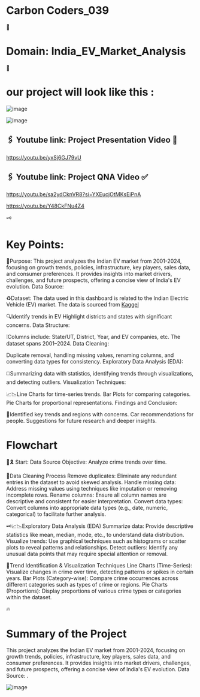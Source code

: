 # Carbon Coders_039

🚗

# Domain: India_EV_Market_Analysis

🚓

# our project will look like this : 
![image](https://github.com/user-attachments/assets/a06d44b2-c2c8-4b38-af35-596774231141)

![image](https://github.com/user-attachments/assets/b4c78553-4985-4ba1-8625-0bfe7c903748)



## 🖇️ Youtube link: Project Presentation Video 🍁
https://youtu.be/yxSj6GJ79vU

## 🖇️ Youtube link: Project QNA Video ✅
https://youtu.be/sa2ydCknVR8?si=YXEucjOtMKsEiPnA

https://youtu.be/Y48CkFNu4Z4


🗝️
# Key Points:
🚀Purpose:
This project analyzes the Indian EV market from 2001-2024, focusing on growth trends, policies, infrastructure, key players, sales data, and consumer preferences. It provides insights into market drivers, challenges, and future prospects, offering a concise view of India's EV evolution.
Data Source:

♻️Dataset: The data used in this dashboard is related to the Indian Electric Vehicle (EV) market. The data is sourced from 
 [Kaggel](https://www.kaggle.com/datasets/srinrealyf/india-ev-market-data)


 🔍Identify trends in EV Highlight districts and states with significant concerns.
Data Structure:

❕Columns include:
State/UT, District, Year, and EV companies, etc.
The dataset spans 2001–2024.
Data Cleaning:

Duplicate removal, handling missing values, renaming columns, and converting data types for consistency.
Exploratory Data Analysis (EDA):

◻️Summarizing data with statistics, identifying trends through visualizations, and detecting outliers.
Visualization Techniques:

 📈📉Line Charts for time-series trends.
Bar Plots for comparing categories.
Pie Charts for proportional representations.
Findings and Conclusion:

🚙Identified key trends and regions with concerns.
Car recommendations for people.
Suggestions for future research and deeper insights.


# Flowchart 

🍁🎗️
Start: Data Source
Objective: Analyze crime trends over time.

🌊Data Cleaning Process
Remove duplicates: Eliminate any redundant entries in the dataset to avoid skewed analysis.
Handle missing data: Address missing values using techniques like imputation or removing incomplete rows.
Rename columns: Ensure all column names are descriptive and consistent for easier interpretation.
Convert data types: Convert columns into appropriate data types (e.g., date, numeric, categorical) to facilitate further analysis.

🗝️📈📉Exploratory Data Analysis (EDA)
Summarize data: Provide descriptive statistics like mean, median, mode, etc., to understand data distribution.
Visualize trends: Use graphical techniques such as histograms or scatter plots to reveal patterns and relationships.
Detect outliers: Identify any unusual data points that may require special attention or removal.

🚀Trend Identification & Visualization Techniques
Line Charts (Time-Series): Visualize changes in crime over time, detecting patterns or spikes in certain years.
Bar Plots (Category-wise): Compare crime occurrences across different categories such as types of crime or regions.
Pie Charts (Proportions): Display proportions of various crime types or categories within the dataset.


🔥
# Summary of the Project

This project analyzes the Indian EV market from 2001-2024, focusing on growth trends, policies, infrastructure, key players, sales data, and consumer preferences. It provides insights into market drivers, challenges, and future prospects, offering a concise view of India's EV evolution.
Data Source:
.

![image](https://github.com/user-attachments/assets/5662a59d-ab77-4564-84f3-2479fef92a7a)
